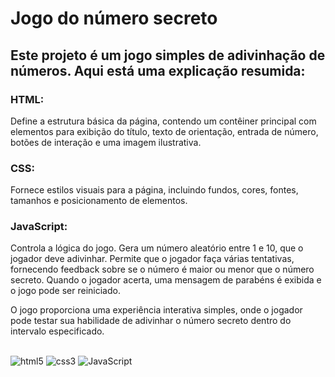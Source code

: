 # Jogo do número secreto

## Este projeto é um jogo simples de adivinhação de números. Aqui está uma explicação resumida:

### HTML:
Define a estrutura básica da página, contendo um contêiner principal com elementos para exibição do título, texto de orientação, entrada de número, botões de interação e uma imagem ilustrativa.

### CSS: 
Fornece estilos visuais para a página, incluindo fundos, cores, fontes, tamanhos e posicionamento de elementos.

### JavaScript: 
Controla a lógica do jogo. Gera um número aleatório entre 1 e 10, que o jogador deve adivinhar. Permite que o jogador faça várias tentativas, fornecendo feedback sobre se o número é maior ou menor que o número secreto. Quando o jogador acerta, uma mensagem de parabéns é exibida e o jogo pode ser reiniciado.

O jogo proporciona uma experiência interativa simples, onde o jogador pode testar sua habilidade de adivinhar o número secreto dentro do intervalo especificado.

<div style="display: inline_block"><br/>
<img alt="html5" src="https://img.shields.io/badge/HTML5-E34F26?style=for-the-badge&logo=html5&logoColor=white"/>
<img alt="css3" src="https://img.shields.io/badge/CSS3-1572B6?style=for-the-badge&logo=css3&logoColor=white"/>
<img alt="JavaScript" src="https://img.shields.io/badge/JavaScript-F7DF1E?style=for-the-badge&logo=javascript&logoColor=black"/>
</div><br/>
